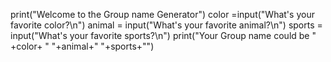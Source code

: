 print("Welcome to the Group name Generator")
color =input("What's your favorite color?\n")
animal = input("What's your favorite animal?\n")
sports = input("What's your favorite sports?\n")
print("Your Group name could be " +color+ " "+animal+" "+sports+"")